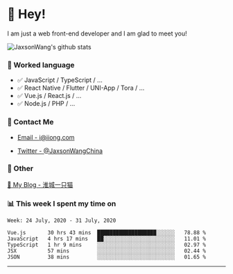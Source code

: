 # 👋 Hey!

I am just a web front-end developer and I am glad to meet you!

![JaxsonWang's github stats](https://github-readme-stats.vercel.app/api?username=JaxsonWang&&show_icons=true&&title_color=1abc9c&&icon_color=1abc9c)


### 📝 Worked language

- ✅ JavaScript / TypeScript / ...
- ✅ React Native / Flutter / UNI-App / Tora / ...
- ✅ Vue.js / React.js / ...
- ✅ Node.js / PHP / ...

### 📮 Contact Me

- [Email - i@iiong.com](mailto:i@iiong.com)

- [Twitter - @JaxsonWangChina](https://twitter.com/JaxsonWangChina)

### 🤪 Other

[📌 My Blog - 淮城一只猫](https://iiong.com)

### 📊 This week I spent my time on

<!--START_SECTION:waka-->
```text
Week: 24 July, 2020 - 31 July, 2020

Vue.js       30 hrs 43 mins  ███████████████████░░░░░░   78.88 % 
JavaScript   4 hrs 17 mins   ██░░░░░░░░░░░░░░░░░░░░░░░   11.01 % 
TypeScript   1 hr 9 mins     ░░░░░░░░░░░░░░░░░░░░░░░░░   02.97 % 
JSX          57 mins         ░░░░░░░░░░░░░░░░░░░░░░░░░   02.44 % 
JSON         38 mins         ░░░░░░░░░░░░░░░░░░░░░░░░░   01.65 %
```
<!--END_SECTION:waka-->

---
